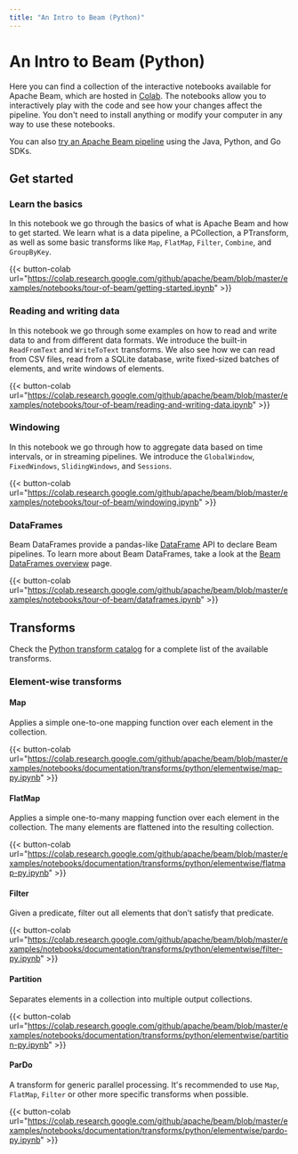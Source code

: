 ```yaml
---
title: "An Intro to Beam (Python)"
---
```


<!--
Licensed under the Apache License, Version 2.0 (the "License");
you may not use this file except in compliance with the License.
You may obtain a copy of the License at

http://www.apache.org/licenses/LICENSE-2.0

Unless required by applicable law or agreed to in writing, software
distributed under the License is distributed on an "AS IS" BASIS,
WITHOUT WARRANTIES OR CONDITIONS OF ANY KIND, either express or implied.
See the License for the specific language governing permissions and
limitations under the License.
-->

# An Intro to Beam (Python)

Here you can find a collection of the interactive notebooks available for Apache Beam, which are hosted in
[Colab](https://colab.research.google.com).
The notebooks allow you to interactively play with the code and see how your changes affect the pipeline.
You don't need to install anything or modify your computer in any way to use these notebooks.

You can also [try an Apache Beam pipeline](/get-started/try-apache-beam) using the Java, Python, and Go SDKs.

## Get started

### Learn the basics

In this notebook we go through the basics of what is Apache Beam and how to get started.
We learn what is a data pipeline, a PCollection, a PTransform, as well as some basic transforms like `Map`, `FlatMap`, `Filter`, `Combine`, and `GroupByKey`.

{{< button-colab url="https://colab.research.google.com/github/apache/beam/blob/master/examples/notebooks/tour-of-beam/getting-started.ipynb" >}}

### Reading and writing data

In this notebook we go through some examples on how to read and write data to and from different data formats.
We introduce the built-in `ReadFromText` and `WriteToText` transforms.
We also see how we can read from CSV files, read from a SQLite database, write fixed-sized batches of elements, and write windows of elements.

{{< button-colab url="https://colab.research.google.com/github/apache/beam/blob/master/examples/notebooks/tour-of-beam/reading-and-writing-data.ipynb" >}}

### Windowing

In this notebook we go through how to aggregate data based on time intervals, or in streaming pipelines.
We introduce the `GlobalWindow`, `FixedWindows`, `SlidingWindows`, and `Sessions`.

{{< button-colab url="https://colab.research.google.com/github/apache/beam/blob/master/examples/notebooks/tour-of-beam/windowing.ipynb" >}}

### DataFrames

Beam DataFrames provide a pandas-like [DataFrame](https://pandas.pydata.org/pandas-docs/stable/reference/api/pandas.DataFrame.html)
API to declare Beam pipelines.
To learn more about Beam DataFrames, take a look at the
[Beam DataFrames overview](/documentation/dsls/dataframes/overview) page.

{{< button-colab url="https://colab.research.google.com/github/apache/beam/blob/master/examples/notebooks/tour-of-beam/dataframes.ipynb" >}}

## Transforms

Check the [Python transform catalog](/documentation/transforms/python/overview/)
for a complete list of the available transforms.

### Element-wise transforms

#### Map

Applies a simple one-to-one mapping function over each element in the collection.

{{< button-colab url="https://colab.research.google.com/github/apache/beam/blob/master/examples/notebooks/documentation/transforms/python/elementwise/map-py.ipynb" >}}

#### FlatMap

Applies a simple one-to-many mapping function over each element in the collection. The many elements are flattened into the resulting collection.

{{< button-colab url="https://colab.research.google.com/github/apache/beam/blob/master/examples/notebooks/documentation/transforms/python/elementwise/flatmap-py.ipynb" >}}

#### Filter

Given a predicate, filter out all elements that don’t satisfy that predicate.

{{< button-colab url="https://colab.research.google.com/github/apache/beam/blob/master/examples/notebooks/documentation/transforms/python/elementwise/filter-py.ipynb" >}}

#### Partition

Separates elements in a collection into multiple output collections.

{{< button-colab url="https://colab.research.google.com/github/apache/beam/blob/master/examples/notebooks/documentation/transforms/python/elementwise/partition-py.ipynb" >}}

#### ParDo

A transform for generic parallel processing. It's recommended to use `Map`, `FlatMap`, `Filter` or other more specific transforms when possible.

{{< button-colab url="https://colab.research.google.com/github/apache/beam/blob/master/examples/notebooks/documentation/transforms/python/elementwise/pardo-py.ipynb" >}}
